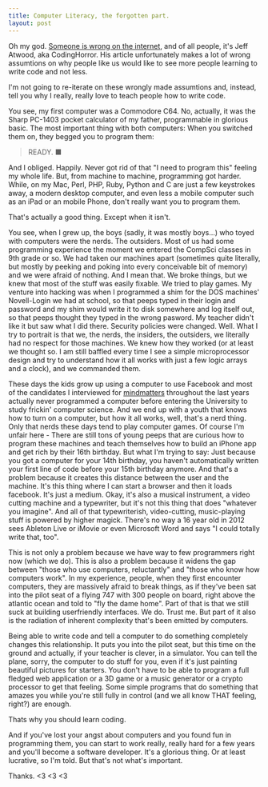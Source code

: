 ```yaml
---
title: Computer Literacy, the forgotten part.
layout: post
---
```

Oh my god. [Someone is wrong on the internet](http://www.codinghorror.com/blog/2012/05/please-dont-learn-to-code.html), and of all people, it's Jeff Atwood, aka CodingHorror. His article unfortunately makes a lot of wrong assumtions on why people like us would like to see more people learning to write code and not less. 

I'm not going to re-iterate on these wrongly made assumtions and, instead, tell you why I really, really love to teach people how to write code.

You see, my first computer was a Commodore C64. No, actually, it was the Sharp PC-1403 pocket calculator of my father, programmable in glorious basic. The most important thing with both computers: When you switched them on, they begged you to program them:

> READY.
> ■

And I obliged. Happily. Never got rid of that "I need to program this" feeling my whole life. But, from machine to machine, programming got harder. While, on my Mac, Perl, PHP, Ruby, Python and C are just a few keystrokes away, a modern desktop computer, and even less a mobile computer such as an iPad or an mobile Phone, don't really want you to program them.

That's actually a good thing. Except when it isn't. 

You see, when I grew up, the boys (sadly, it was mostly boys...) who toyed with computers were the nerds. The outsiders. Most of us had some programming experience the moment we entered the CompSci classes in 9th grade or so. We had taken our machines apart (sometimes quite literally, but mostly by peeking and poking into every conceivable bit of memory) and we were afraid of nothing. And I mean that. We broke things, but we knew that most of the stuff was easily fixable. We tried to play games. My venture into hacking was when I programmed a shim for the DOS machines' Novell-Login we had at school, so that peeps typed in their login and password and my shim would write it to disk somewhere and log itself out, so that peeps thought they typed in the wrong pasword. My teacher didn't like it but saw what I did there. Security policies were changed. Well. What I try to portrait is that we, the nerds, the insiders, the outsiders, we literally had no respect for those machines. We knew how they worked (or at least we thought so. I am still baffled every time I see a simple microprocessor design and try to understand how it all works with just a few logic arrays and a clock), and we commanded them.


These days the kids grow up using a computer to use Facebook and most of the candidates I interviewed for [mindmatters](http://mindmatters.de) throughout the last years actually never programmed a computer before entering the University to study frickin' computer science. And we end up with a youth that knows how to turn on a computer, but how it all works, well, that's a nerd thing. Only that nerds these days tend to play computer games. Of course I'm unfair here - There are still tons of young peeps that are curious how to program these machines and teach themselves how to build an iPhone app and get rich by their 16th birthday. But what I'm trying to say: Just because you got a computer for your 14th birthday, you haven't automatically written your first line of code before your 15th birthday anymore. And that's a problem because it creates this distance between the user and the machine. It's this thing where I can start a browser and then it loads facebook. It's just a medium. Okay, it's also a musical instrument, a video cutting machine and a typewriter, but it's not this thing that does "whatever you imagine". And all of that typewriterish, video-cutting, music-playing stuff is powered by higher magick. There's no way a 16 year old in 2012 sees Ableton Live or iMovie or even Microsoft Word and says "I could totally write that, too".

This is not only a problem because we have way to few programmers right now (which we do). This is also a problem because it widens the gap between "those who use computers, reluctantly" and "those who know how computers work". In my experience, people, when they first encounter computers, they are massively afraid to break things, as if they've been sat into the pilot seat of a flying 747 with 300 people on board, right above the atlantic ocean and told to "fly the dame home". Part of that is that we still suck at building userfriendly interfaces. We do. Trust me. But part of it also is the radiation of inherent complexity that's been emitted by computers.

Being able to write code and tell a computer to do something completely changes this relationship. It puts you into the pilot seat, but this time on the ground and actually, if your teacher is clever, in a simulator. You can tell the plane, sorry, the computer to do stuff for you, even if it's just painting beautiful pictures for starters. You don't have to be able to program a full fledged web application or a 3D game or a music generator or a crypto processor to get that feeling. Some simple programs that do something that amazes you while you're still fully in control (and we all know THAT feeling, right?) are enough.

Thats why you should learn coding. 

And if you've lost your angst about computers and you found fun in programming them, you can start to work really, really hard for a few years and you'll become a software developer. It's a glorious thing. Or at least lucrative, so I'm told. But that's not what's important. 

Thanks. &lt;3 &lt;3 &lt;3